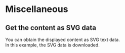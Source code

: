 # Miscellaneous

## Get the content as SVG data

You can obtain the displayed content as SVG text data.  
In this example, the SVG data is downloaded.

<demo-tabs :demo-height="400" :use-data="true">
<template v-slot:demo>
  <DemoDownload />
</template>
<template v-slot:source>

  <<< @/.vitepress/components/07_misc/01/Download.vue{53-62}

</template>
<template v-slot:data>

  <<< @/.vitepress/components/07_misc/01/data.ts

</template>
</demo-tabs>

<script setup>
import DemoDownload from '../.vitepress/components/07_misc/01/Download.vue'
</script>

